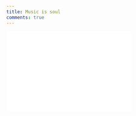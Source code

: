 ```yaml
---
title: Music is soul
comments: true
---
```



<iframe frameborder="no" border="0" marginwidth="0" marginheight="0" width=330 height=86 src="//music.163.com/outchain/player?type=2&id=26116370&auto=1&height=66"></iframe>

<iframe id="widget-ticker-preview" src="//www.coingecko.com/zh/%E5%B7%A5%E5%85%B7%E7%BB%84%E4%BB%B6/%E6%94%B6%E6%8A%A5%E6%9C%BA/瑞波币/cny" style="border:none; height:126px; width: 330px;" scrolling="no" frameborder="0" allowtransparency="true"></iframe>
